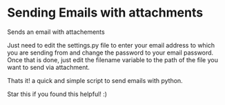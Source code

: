 # Sending Emails with attachments
Sends an email with attachements

Just need to edit the settings.py file to enter your email address to which you are sending from and change the password to your email password. Once that is done, just edit the filename variable to the path of the file you want to send via attachment.

Thats it! a quick and simple script to send emails with python.

Star this if you found this helpful! :) 
